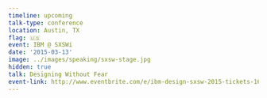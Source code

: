 ```yaml
---
timeline: upcoming
talk-type: conference
location: Austin, TX
flag: 🇺🇸
event: IBM @ SXSWi
date: '2015-03-13'
image: ../images/speaking/sxsw-stage.jpg
hidden: true
talk: Designing Without Fear
event-link: http://www.eventbrite.com/e/ibm-design-sxsw-2015-tickets-16002764700
---
```


